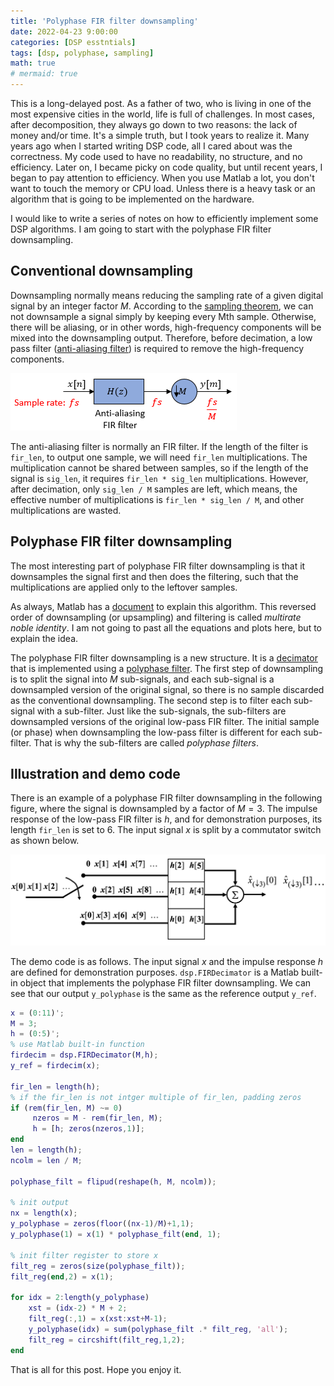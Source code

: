 ```yaml
---
title: 'Polyphase FIR filter downsampling'
date: 2022-04-23 9:00:00
categories: [DSP esstntials]
tags: [dsp, polyphase, sampling]
math: true
# mermaid: true
---
```


This is a long-delayed post.
As a father of two, who is living in one of the most expensive cities in the world, life is full of challenges.
In most cases, after decomposition, they always go down to two reasons: the lack of money and/or time.
It's a simple truth, but I took years to realize it.
Many years ago when I started writing DSP code, all I cared about was the correctness.
My code used to have no readability, no structure, and no efficiency.
Later on, I became picky on code quality, but until recent years, I began to pay attention to efficiency.
When you use Matlab a lot, you don't want to touch the memory or CPU load.
Unless there is a heavy task or an algorithm that is going to be implemented on the hardware.

I would like to write a series of notes on how to efficiently implement some DSP algorithms.
I am going to start with the polyphase FIR filter downsampling.

## Conventional downsampling

Downsampling normally means reducing the sampling rate of a given digital signal by an integer factor $M$.
According to the [sampling theorem](https://en.wikipedia.org/wiki/Nyquist–Shannon_sampling_theorem), we can not downsample a signal simply by keeping every Mth sample.
Otherwise, there will be aliasing, or in other words, high-frequency components will be mixed into the downsampling output.
Therefore, before decimation, a low pass filter ([anti-aliasing filter](https://en.wikipedia.org/wiki/Anti-aliasing_filter)) is required to remove the high-frequency components.

![fir decimation filter](/assets/img/posts/firdecimationfilter.png)

The anti-aliasing filter is normally an FIR filter.
If the length of the filter is `fir_len`, to output one sample, we will need `fir_len` multiplications.
The multiplication cannot be shared between samples, so if the length of the signal is `sig_len`, it requires `fir_len * sig_len` multiplications.
However, after decimation, only `sig_len / M` samples are left, which means, the effective number of multiplications is `fir_len * sig_len / M`, and other multiplications are wasted.

## Polyphase FIR filter downsampling

The most interesting part of polyphase FIR filter downsampling is that it downsamples the signal first and then does the filtering, such that the multiplications are applied only to the leftover samples.

As always, Matlab has a [document](https://www.mathworks.com/help/dsp/ref/dsp.firdecimator-system-object.html#bsfxw05_sep_bsfxw05-6) to explain this algorithm.
This reversed order of downsampling (or upsampling) and filtering is called *multirate noble identity*.
I am not going to past all the equations and plots here, but to explain the idea.

The polyphase FIR filter downsampling is a new structure.
It is a [decimator](https://en.wikipedia.org/wiki/Decimator) that is implemented using a [polyphase filter](https://en.wikipedia.org/wiki/Polyphase_filter).
The first step of downsampling is to split the signal into $M$ sub-signals, and each sub-signal is a downsampled version of the original signal, so there is no sample discarded as the conventional downsampling.
The second step is to filter each sub-signal with a sub-filter.
Just like the sub-signals, the sub-filters are downsampled versions of the original low-pass FIR filter.
The initial sample (or phase) when downsampling the low-pass filter is different for each sub-filter.
That is why the sub-filters are called *polyphase filters*.

## Illustration and demo code

There is an example of a polyphase FIR filter downsampling in the following figure, where the signal is downsampled by a factor of $M = 3$.
The impulse response of the low-pass FIR filter is $h$, and for demonstration purposes, its length `fir_len` is set to 6.
The input signal $x$ is split by a commutator switch as shown below.

![polyphase downsampling](/assets/img/posts/polyphase_downsampling.jpg)

The demo code is as follows.
The input signal $x$ and the impulse response $h$ are defined for demonstration purposes.
`dsp.FIRDecimator` is a Matlab built-in object that implements the polyphase FIR filter downsampling.
We can see that our output `y_polyphase` is the same as the reference output `y_ref`.

```matlab
x = (0:11)';
M = 3;
h = (0:5)';
% use Matlab built-in function
firdecim = dsp.FIRDecimator(M,h);
y_ref = firdecim(x);

fir_len = length(h);
% if the fir_len is not intger multiple of fir_len, padding zeros
if (rem(fir_len, M) ~= 0)
     nzeros = M - rem(fir_len, M);
     h = [h; zeros(nzeros,1)];  
end
len = length(h);
ncolm = len / M;

polyphase_filt = flipud(reshape(h, M, ncolm));

% init output
nx = length(x);
y_polyphase = zeros(floor((nx-1)/M)+1,1);
y_polyphase(1) = x(1) * polyphase_filt(end, 1);

% init filter register to store x
filt_reg = zeros(size(polyphase_filt));
filt_reg(end,2) = x(1);

for idx = 2:length(y_polyphase)
    xst = (idx-2) * M + 2;
    filt_reg(:,1) = x(xst:xst+M-1);
    y_polyphase(idx) = sum(polyphase_filt .* filt_reg, 'all');
    filt_reg = circshift(filt_reg,1,2);
end
```

That is all for this post. Hope you enjoy it.
